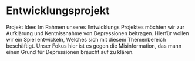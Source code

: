 # Entwicklungsprojekt

Projekt Idee:
 Im Rahmen unseres Entwicklungs Projektes möchten wir zur Aufklärung und Kentnissnahme von Depressionen beitragen. Hierfür wollen wir ein Spiel entwickeln, Welches sich mit diesem Themenbereich beschäftigt. 
Unser Fokus hier ist es gegen die Misinformation, das mann einen Grund für Depressionen braucht auf zu klären. 
